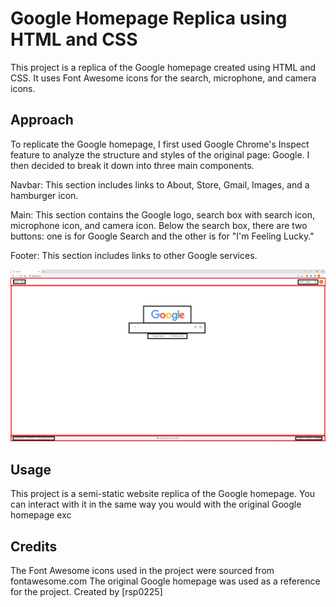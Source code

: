 # Google Homepage Replica using HTML and CSS

This project is a replica of the Google homepage created using HTML and CSS. It uses Font Awesome icons for the search, microphone, and camera icons.

## Approach
To replicate the Google homepage, I first used Google Chrome's Inspect feature to analyze the structure and styles of the original page: Google. 
I then decided to break it down into three main components. 

Navbar: This section includes links to About, Store, Gmail, Images, and a hamburger icon.

Main: This section contains the Google logo, search box with search icon, microphone icon, and camera icon. Below the search box, there are two buttons: one is for Google Search and the other is for "I'm Feeling Lucky."

Footer: This section includes links to other Google services.

![This screenshot shows how I broke down the Google homepage into three main components](Breakdown.png)

## Usage
This project is a semi-static website replica of the Google homepage. You can interact with it in the same way you would with the original Google homepage exc

## Credits
The Font Awesome icons used in the project were sourced from fontawesome.com
The original Google homepage was used as a reference for the project.
Created by [rsp0225]
